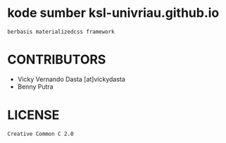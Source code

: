# kode sumber ksl-univriau.github.io 

`berbasis materializedcss framework`

# CONTRIBUTORS

 - Vicky Vernando Dasta [at]vickydasta
 - Benny Putra 
 

 # LICENSE 

` Creative Common C 2.0 `
